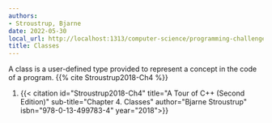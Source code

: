 ```yaml
---
authors:
- Stroustrup, Bjarne
date: 2022-05-30
local_url: http://localhost:1313/computer-science/programming-challenges/language-concepts/classes/
title: Classes
---
```


A class is a user-defined type provided to represent a concept in the
code of a program. {{% cite Stroustrup2018-Ch4 %}}

1. {{< citation
  id="Stroustrup2018-Ch4"
  title="A Tour of C++ (Second Edition)"
  sub-title="Chapter 4. Classes"
  author="Bjarne Stroustrup"
  isbn="978-0-13-499783-4"
  year="2018">}}

